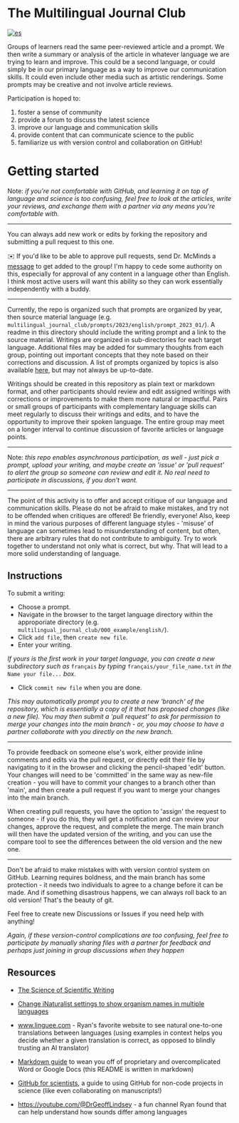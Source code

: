 # The Multilingual Journal Club
[![es](https://img.shields.io/badge/lang-es-red.svg)](https://github.com/McMinds-Lab/multilingual_journal_club/blob/main/README.es.md)

Groups of learners read the same peer-reviewed article and a prompt. We then write a summary or analysis of the article in whatever language we are trying to learn and improve. This could be a second language, or could simply be in our primary language as a way to improve our communication skills. It could even include other media such as artistic renderings. Some prompts may be creative and not involve article reviews.

Participation is hoped to:
1. foster a sense of community
2. provide a forum to discuss the latest science
3. improve our language and communication skills
4. provide content that can communicate science to the public
5. familiarize us with version control and collaboration on GitHub!

# Getting started

Note: *if you're not comfortable with GitHub, and learning it on top of language and science is too confusing, feel free to look at the articles, write your reviews, and exchange them with a partner via any means you're comfortable with.*

---

You can always add new work or edits by forking the repository and submitting a pull request to this one.

:envelope: If you'd like to be able to approve pull requests, send Dr. McMinds a [message](mailto:r.mcminds@thecnidaegritty.org) to get added to the group! I'm happy to cede some authority on this, especially for approval of any content in a language other than English. I think most active users will want this ability so they can work essentially independently with a buddy.

---

Currently, the repo is organized such that prompts are organized by year, then source material language (e.g. `multilingual_journal_club/prompts/2023/english/prompt_2023_01/`). A readme in this directory should include the writing prompt and a link to the source material. Writings are organized in sub-directories for each target language. Additional files may be added for summary thoughts from each group, pointing out important concepts that they note based on their corrections and discussion. A list of prompts organized by topics is also available [here](https://github.com/McMinds-Lab/multilingual_journal_club/blob/main/topics.md), but may not always be up-to-date.

Writings should be created in this repository as plain text or markdown format, and other participants should review and edit assigned writings with corrections or improvements to make them more natural or impactful. Pairs or small groups of participants with complementary language skills can meet regularly to discuss their writings and edits, and to have the opportunity to improve their spoken language. The entire group may meet on a longer interval to continue discussion of favorite articles or language points.

---

Note: *this repo enables asynchronous participation, as well - just pick a prompt, upload your writing, and maybe create an 'issue' or 'pull request' to alert the group so someone can review and edit it. No real need to participate in discussions, if you don't want.*

---

The point of this activity is to offer and accept critique of our language and communication skills. Please do not be afraid to make mistakes, and try not to be offended when critiques are offered! Be friendly, everyone! Also, keep in mind the various purposes of different language styles - 'misuse' of language can sometimes lead to misunderstanding of content, but often, there are arbitrary rules that do not contribute to ambiguity. Try to work together to understand not only what is correct, but why. That will lead to a more solid understanding of language.

## Instructions

To submit a writing: 
- Choose a prompt.
- Navigate in the browser to the target language directory within the approporiate directory (e.g. `multilingual_journal_club/000_example/english/`).
- Click `add file`, then `create new file`.
- Enter your writing.

*If yours is the first work in your target language, you can create a new subdirectory such as* `français` *by typing* `français/your_file_name.txt` *in the* `Name your file...` *box.*

- Click `commit new file` when you are done.

*This may automatically prompt you to create a new 'branch' of the repository, which is essentially a copy of it that has proposed changes (like a new file). You may then submit a 'pull request' to ask for permission to merge your changes into the main branch - or, you may choose to have a partner collaborate with you directly on the new branch.*

---

To provide feedback on someone else's work, either provide inline comments and edits via the pull request, or directly edit their file by navigating to it in the browser and clicking the pencil-shaped 'edit' button. Your changes will need to be 'committed' in the same way as new-file creation - you will have to commit your changes to a branch other than 'main', and then create a pull request if you want to merge your changes into the main branch.

When creating pull requests, you have the option to 'assign' the request to someone - if you do this, they will get a notification and can review your changes, approve the request, and complete the merge. The main branch will then have the updated version of the writing, and you can use the compare tool to see the differences between the old version and the new one.

---

Don't be afraid to make mistakes with with version control system on GitHub. Learning requires boldness, and the main branch has some protection - it needs two individuals to agree to a change before it can be made. And if something disastrous happens, we can always roll back to an old version! That's the beauty of git.

Feel free to create new Discussions or Issues if you need help with anything!

*Again, if these version-control complications are too confusing, feel free to participate by manually sharing files with a partner for feedback and perhaps just joining in group discussions when they happen*

## Resources
- [The Science of Scientific Writing](https://www.americanscientist.org/blog/the-long-view/the-science-of-scientific-writing)

- [Change iNaturalist settings to show organism names in multiple languages](https://forum.inaturalist.org/t/you-can-now-choose-up-to-three-common-name-lexicons-to-view-at-once/)

- www.linguee.com - Ryan's favorite website to see natural one-to-one translations between languages (using examples in context helps you decide whether a given translation is correct, as opposed to blindly trusting an AI translator)

- [Markdown guide](https://www.markdownguide.org/basic-syntax/) to wean you off of proprietary and overcomplicated Word or Google Docs (this README is written in markdown)

- [GitHub for scientists](https://osf.io/preprints/metaarxiv/x3p2q/), a guide to using GitHub for non-code projects in science (like even collaborating on manuscripts!)

- https://youtube.com/@DrGeoffLindsey - a fun channel Ryan found that can help understand how sounds differ among languages

